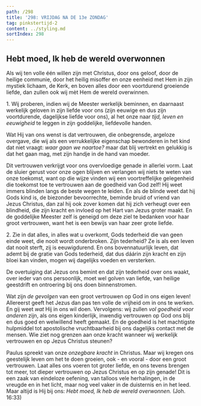 ```yaml
---
path: /298
title: '298: VRIJDAG NA DE 13e ZONDAG'
tag: pinkstertijd-2
content: ../styling.md
sortIndex: 298
---
```


## Hebt moed, Ik heb de wereld overwonnen

Als wij ten volle één willen zijn met Christus, door ons geloof, door de heilige communie, door het heilig misoffer en onze eenheid met Hem in zijn mystiek lichaam, de Kerk, en boven alles door een voortdurend groeiende liefde, dan zullen ook wij mèt Hem de wereld overwinnen.

1\. Wij proberen, indien wij de Meester werkelijk beminnen, en daarnaast werkelijk geloven in zijn liefde voor ons (zijn eeuwige en dus zijn voortdurende, dagelijkse liefde voor ons), al het onze naar _tijd, leven en eeuwigheid_ te leggen in zijn goddelijke, liefdevolle handen.

Wat Hij van ons wenst is dat vertrouwen, die onbegrensde, argeloze overgave, die wij als een verrukkelijke eigenschap bewonderen in het kind dat niet vraagt: _waar gaan we naartoe?_ maar dat blij vertrekt en gelukkig is dat het gaan mag, met zijn handje in de hand van moeder.

Dit vertrouwen verkrijgt voor ons overvloedige genade in allerlei vorm. Laat de sluier gerust voor onze ogen blijven en verlangen wij niets te weten van onze toekomst, want op die wijze vinden wij een voortreffelijke gelegenheid die toekomst toe te vertrouwen aan de goedheid van God zelf! Hij weet immers blinden langs de beste wegen te leiden. En als de blinde weet dat hij Gods kind is, de biezonder bevoorrechte, beminde bruid of vriend van Jezus Christus, dan zal hij ook zover komen dat hij zich verheugt over een blindheid, die zijn kracht en invloed op het Hart van Jezus groter maakt. En de goddelijke Meester zelf is geneigd om deze ziel te bedanken voor haar groot vertrouwen, want het is een bewijs van haar zeer grote liefde.

2\. Zie in dat alles, in alles wat u overkomt, Gods tederheid die van geen einde weet, die nooit wordt onderbroken. Zijn tederheid? Ze is als een leven dat nooit sterft, zij is eeuwigdurend. En ons bovennatuurlijk leven, dat ademt bij de gratie van Gods tederheid, dat dus dáárin zijn kracht en zijn bloei kan vinden, mogen wij dagelijks voeden en versterken.

De overtuiging dat Jezus ons bemint en dat zijn tederheid over ons waakt, over ieder van ons persoonlijk, moet wel golven van liefde, van heilige geestdrift en ontroering bij ons doen binnenstromen.

Wat zijn _de gevolgen_ van een groot vertrouwen op God in ons eigen leven! Allereerst geeft het Jezus dan pas ten volle de vrijheid om in ons te werken. En gij weet _wat_ Hij in ons wil doen. Vervolgens: wij zullen _vol goedheid voor anderen_ zijn, als ons eigen kinderlijk, inwendig vertrouwen op God ons blij en dus goed en welwillend heeft gemaakt. En de goedheid is het machtigste hulpmiddel tot apostolische vruchtbaarheid bij ons dagelijks contact met de mensen. Wie ziet nog grenzen aan onze kracht wanneer wij werkelijk vertrouwen en op Jezus Christus steunen?

Paulus spreekt van onze _onzegbare kracht_ in Christus. Maar wij kregen ons geestelijk leven om het te doen groeien, ook - en vooral - door een groot vertrouwen. Laat alles ons voeren tot groter liefde, en ons tevens brengen tot meer, tot dieper vertrouwen op Jezus Christus en op zijn genade! Dit is een zaak van eindeloze oefening, van talloos vele herhalingen, in de vreugde en in het licht, maar nog veel vaker in de duisternis en in het leed. Maar altijd is Hij bij ons: _Hebt moed, Ik heb de wereld overwonnen._ (Joh. 16:33)
